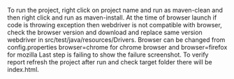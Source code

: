 To run the project, right click on project name and run as maven-clean and then right click and run as maven-install.
At the time of browser launch if code is throwing exception then webdriver is not compatible with browser, check the browser version and download and replace same version webdriver in src/test/java/resources/Drivers.
Browser can be changed from config.properties browser=chrome for chrome browser and browser=firefox for mozilla
Last step is failing to show the failure screenshot. To verify report refresh the project after run and check target folder there will be index.html.
